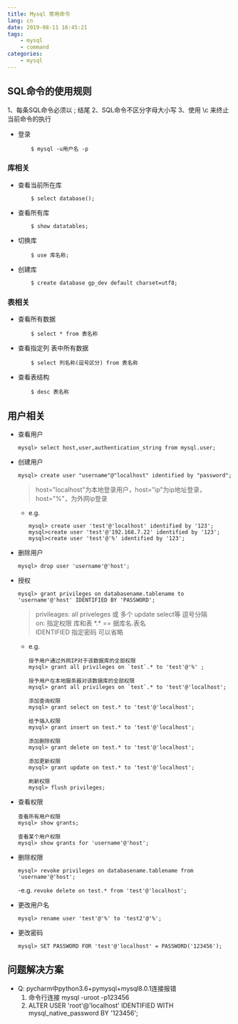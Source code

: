 ```yaml
---
title: Mysql 常用命令
lang: cn
date: 2019-08-11 16:45:21
tags:
    - mysql
    - command
categories:
    - mysql
---
```



## SQL命令的使用规则

1、每条SQL命令必须以 ; 结尾
2、SQL命令不区分字母大小写
3、使用 \c 来终止当前命令的执行

- 登录
    ```
        $ mysql -u用户名 -p
    ```


### 库相关

- 查看当前所在库
    ```
        $ select database(); 
    ```
    
- 查看所有库
    ```
        $ show datatables; 	
    ```

- 切换库
    ```
        $ use 库名称;
    ``` 

- 创建库
    ```
        $ create database gp_dev default charset=utf8;
    ```


### 表相关 

- 查看所有数据
    ```
        $ select * from 表名称
    ``` 

- 查看指定列 表中所有数据 
    ```
        $ select 列名称(逗号区分) from 表名称
    ``` 

- 查看表结构
    ```
        $ desc 表名称
    ``` 

 
## 用户相关
- 查看用户
    ```
    mysql> select host,user,authentication_string from mysql.user;
    ```

- 创建用户
    ```
    mysql> create user "username"@"localhost" identified by "password";
    ```
    > host="localhost"为本地登录用户，host="ip"为ip地址登录，host="%"，为外网ip登录

    - e.g.
        ```
        mysql> create user 'test'@'localhost' identified by '123';
        mysql>create user 'test'@'192.168.7.22' identified by '123';
        mysql>create user 'test'@'%' identified by '123';
        ```

 
- 删除用户
    ```
    mysql> drop user 'username'@'host';
    ```


- 授权
    ```
    mysql> grant privileges on databasename.tablename to 'username'@'host' IDENTIFIED BY 'PASSWORD';
    ```
    > privileages: all priveleges 或 多个 update select等 逗号分隔 <br>
    > on: 指定权限 库和表 \*.* == 据库名.表名 <br>
    > IDENTIFIED 指定密码 可以省略 <br>
    
    - e.g.
        ```
        授予用户通过外网IP对于该数据库的全部权限
        mysql> grant all privileges on `test`.* to 'test'@'%' ;

        授予用户在本地服务器对该数据库的全部权限
        mysql> grant all privileges on `test`.* to 'test'@'localhost';   
        
        添加查询权限
        mysql> grant select on test.* to 'test'@'localhost';  
        
        给予插入权限
        mysql> grant insert on test.* to 'test'@'localhost';

        添加删除权限
        mysql> grant delete on test.* to 'test'@'localhost'; 

        添加更新权限
        mysql> grant update on test.* to 'test'@'localhost';

        刷新权限
        mysql> flush privileges;
        ``` 
         

- 查看权限
    ```
    查看所有用户权限
    mysql> show grants;
    
    查看某个用户权限
    mysql> show grants for 'username'@'host';
    ```
     

- 删除权限
    ```
    mysql> revoke privileges on databasename.tablename from 'username'@'host';
    ```
    -e.g.
        ```
        revoke delete on test.* from 'test'@'localhost';
        ```

- 更改用户名
    ```
    mysql> rename user 'test'@'%' to 'test2'@'%';
    ```

- 更改密码
    ```
    mysql> SET PASSWORD FOR 'test'@'localhost' = PASSWORD('123456');
    ```


## 问题解决方案
- Q: pycharm中python3.6+pymysql+mysql8.0.1连接报错
    1. 命令行连接 mysql -uroot -p123456
    2. ALTER USER 'root'@'localhost' IDENTIFIED WITH mysql_native_password BY '123456';
